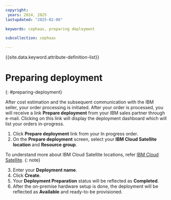 ```yaml
---
copyright:
 years: 2024, 2025
lastupdated: "2025-02-06"

keywords: cephaas, preparing deployment

subcollection: cephaas

---
```


{{site.data.keyword.attribute-definition-list}}

# Preparing deployment
{: #preparing-deployment}

After cost estimation and the subsequent communication with the IBM seller, your order processing is initiated. After your order is processed, you will receive a link **Prepare deployment** from your IBM sales partner through e-mail. Clicking on this link will display the deployment dashboard which will list your orders in-progress.

1. Click **Prepare deployment** link from your In progress order.
2. On the **Prepare deployment** screen, select your **IBM Cloud Satellite location** and **Resource group**.

To understand more about IBM Cloud Satellite locations, refer [IBM Cloud Satellite](/https://test.cloud.ibm.com/satellite/overview).
{: note}

3. Enter your **Deployment name**.
4. Click **Create**.
5. Your **Deployment Preparation** status will be reflected as **Completed**.
6. After the on-premise hardware setup is done, the deployment will be reflected as **Available** and ready-to-be provisioned.
